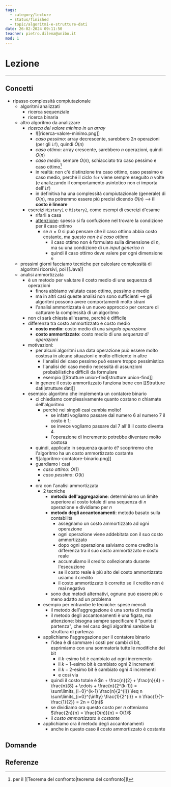 ```yaml
---
tags:
  - category/lecture
  - status/finished
  - topic/algoritmi-e-strutture-dati
date: 26-02-2024 09:11:50
teacher: pietro.dilena@unibo.it
mod: 1
---
```

# Lezione
---
## Concetti
- ripasso complessità compiutazionale
	- algoritmi analizzati
		- ricerca sequenziale
		- ricerca binaria
	- altro algoritmo da analizzare
		- _ricerca del valore minimo in un array_
			- ![[ricerca-valore-minimo.png]]
			- _caso pessimo_: array decrescente, sarebbero $2n$ operazioni (per gli `if`), quindi $O(n)$
			- _caso ottimo_: array crescente, sarebbero $n$ operazioni, quindi $O(n)$
			- _caso medio_: sempre $O(n)$, schiacciato tra caso pessimo e caso ottimo[^1]
			- in realtà: non c'è distinzione tra caso ottimo, caso pessimo e caso medio, perché il ciclo `for` viene sempre eseguito $n$ volte (e analizzando il comportamento asintotico non ci importa dell'`if`)
			- in definitiva ha una complessità compiutazionale (generale) di $O(n)$, ma potremmo essere più precisi dicendo $\Theta(n)$ --> **il costo è lineare**
		- esercizi `Mistery1` e `Mistery2`, come esempi di esercizi d'esame
			- rifarli a casa
			- <u>attenzione</u>: spesso si fa confuzione nel trovare la condizione per il caso ottimo
				- se $n = 0$ si può pensare che il caso ottimo abbia costo costante, ma _questo non è il caso ottimo_
					- il caso ottimo non è formulato sulla dimensione di $n$, ma su una condizione di un _input generico_ $n$
					- quindi il caso ottimo deve valere per ogni dimensione $n$
	- prossimi giorni facciamo tecniche per calcolare complessità di algoritmi ricorsivi, poi [[Java]]
	- analisi ammortizzata
		- è un metodo per valutare il costo medio di una sequenza di operazioni
			- finora abbiamo valutato caso ottimo, pessimo e medio
			- ma in altri casi queste analisi non sono sufficienti --> gli algoritmi possono avere comportamenti molto strani
			- l'analisi ammortizzata è un nuovo approccio per cercare di catturare la complessità di un algoritmo
		- non ci sarà chiesta all'esame, perché è difficile
		- differenza tra costo ammortizzato e costo medio
			- **costo medio**: costo medio di una _singola operazione_
			- **costo ammortizzato**: costo medio di una _sequenza di operazioni_
		- motivazioni:
			- per alcuni algoritmi una data operazione può essere molto costosa in alcune situazioni e molto efficiente in altre
				- l'analisi del caso pessimo può essere troppo pessimistica
				- l'analisi del caso medio necessità di assunzioni probabilistiche difficili da formulare
				- esempio [[Strutture union-find|strutture union-find]]
			- in genere il costo ammortizzato funziona bene con [[Strutture dati|strutture dati]]
		- esempio: algoritmo che implementa un contatore binario
			- ci chiediamo complessivamente quanto costano $n$ chiamate dell'algoritmo
				- perché nei singoli casi cambia molto!
					- se infatti vogliamo passare dal numero 6 al numero 7 il costo è 1;
					- se invece vogliamo passare dal 7 all'8 il costo diventa 4.
					- l'operazione di incremento potrebbe diventare molto costosa
			- quindi, applicate in sequenza quanto è? scopriremo che l'algoritmo ha un costo ammortizzato costante
			- ![[algoritmo-contatore-binario.png]]
			- guardiamo i casi
				- _caso ottimo_: $O(1)$
				- _caso pessimo_: $O(k)$
				- 
			- ora con l'analisi ammortizzata
				- 2 tecniche
					- **metodo dell'aggregazione**: determiniamo un limite superiore al costo totale di una sequenza di $n$ operazione e dividiamo per $n$
					- **metodo degli accantonamenti**: metodo basato sulla contabilità
						- assegnamo un costo ammortizzato ad ogni operazione
						- ogni operazione viene addebitata con il suo costo ammortizzato
						- dopo ogni operazione salviamo come credito la differenza tra il suo costo ammortizzato e costo reale
						- accumuliamo il credito collezionato durante l'esecuzione
						- se il costo reale è più alto del costo ammortizzato usiamo il credito
						- il costo ammortizzato è corretto se il credito non è mai negativo
					- sono due metodi alternativi, ognuno può essere più o meno adatto ad un problema
				- esempio per entrambe le tecniche: spese mensili
					- il metodo dell'aggregazione è una sorta di media
					- il metodo degli accantonamenti è una figata, ma attenzione: bisogna sempre specificare il "punto di partenza", che nel caso degli algoritmi sarebbe la struttura di partenza
				- applichiamo l'aggregazione per il contatore binario
					- l'idea è di sommare i costi per cambi di bit, esprimiamo con una sommatoria tutte le modifiche dei bit
						- il $k$-esimo bit è cambiato ad ogni incremento
						- il $k-1$-esimo bit è cambiato ogni 2 incrementi
						- il $k-2$-esimo bit è cambiato ogni 4 incrementi
						- e così via
					- quindi il costo totale è $n + \frac{n}{2} + \frac{n}{4} + \frac{n}{8} + \cdots + \frac{n}{2^{k-1}} = \sum\limits_{i=0}^{k-1} \frac{n}{2^{i}} \leq n \sum\limits_{i=0}^{\infty} \frac{1}{2^{i}} = n \frac{1}{1-\frac{1}{2}} = 2n = O(n)$
					- se dividiamo ora questo costo per $n$ otteniamo $\frac{2n}{n} = \frac{O(n)}{n} = O(1)$
					- il _costo ammortizzato è costante_
				- applichiamo ora il metodo degli accantonamenti
					- anche in questo caso il costo ammortizzato è costante

## Domande

## Referenze
[^1]: per il [[Teorema del confronto|teorema del confronto]]!